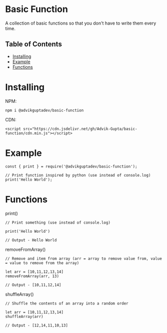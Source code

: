 # Basic Function

A collection of basic functions so that you don't have to write them every time.

## Table of Contents

  - [Installing](#installing)
  - [Example](#example)
  - [Functions](#functions)


# Installing

NPM:

```
npm i @advikguptadev/basic-function
```

CDN:

```
<script src="https://cdn.jsdelivr.net/gh/Advik-Gupta/basic-function/cdn.min.js"></script>
```

# Example

```
const { print } = require('@advikguptadev/basic-function');

// Print function inspired by python (use instead of console.log)
print('Hello World');
```

# Functions

print()

```
// Print something (use instead of console.log)

print('Hello World')

// Output - Hello World
```

removeFromArray()

```
// Remove and item from array (arr = array to remove value from, value = value to remove from the array)

let arr = [10,11,12,13,14]
removeFromArray(arr, 13)

// Output - [10,11,12,14]
```

shuffleArray()

```
// Shuffle the contents of an array into a random order

let arr = [10,11,12,13,14]
shuffleArray(arr)

// Output - [12,14,11,10,13]
```
